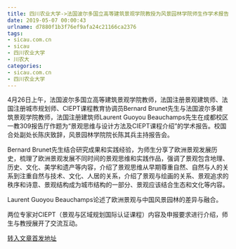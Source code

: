 ```yaml
---
title: 四川农业大学->法国波尔多国立高等建筑景观学院教授为风景园林学院师生作学术报告 | sicau.com.cn
date: 2019-05-07 00:00:43
urlname: d7880f1b3f76ef9afa24c21166ca2376
tags: 
- sicau.com.cn
- sicau
- 四川农业大学
- 川农大
categories:
- sicau.com.cn
- 四川农业大学
---
```


4月26日上午，法国波尔多国立高等建筑景观学院教师，法国注册景观建筑师、法国注册城市规划师、CIEPT课程教育协调员Bernard Brunet先生与法国波尔多建筑景观学院教师，法国注册建筑师Laurent Guoyou Beauchamps先生在成都校区一教309报告厅作题为“景观思维与设计方法及CIEPT课程介绍”的学术报告。校国合处副处长陈庆致辞，风景园林学院院长陈其兵主持报告会。

Bernard Brunet先生结合研究成果和实践经验，为师生分享了欧洲景观发展历史，梳理了欧洲景观发展不同时间的景观思维和实践作品，强调了景观包含地理、历史、文化、美学和遗产等内容，介绍了景观思维从早期尊重自然、自然与人的关系到注重自然与技术、文化、人居的关系，介绍了景观与绘画的关系、景观追求的秩序和诗意、景观结构成为城市结构的一部分、景观应该结合生态和文化等内容。

Laurent Guoyou Beauchamps论述了欧洲景观与中国风景园林的差异与融合。

两位专家对CIEPT（景观与区域规划国际认证课程）内容及申报要求进行介绍，师生与教授展开了交流互动。

[转入文章首发地址](https://news.sicau.edu.cn/info/1078/51009.htm)